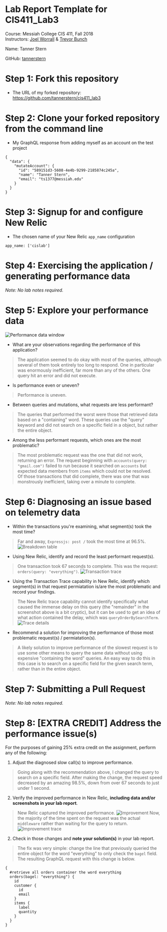 # Lab Report Template for CIS411_Lab3
Course: Messiah College CIS 411, Fall 2018<br/>
Instructors: [Joel Worrall](https://github.com/tangollama) & [Trevor Bunch](https://github.com/trevordbunch)<br/>

Name: Tanner Stern<br/>

GitHub: [tannerstern](https://github.com/tannerstern)<br/>

# Step 1: Fork this repository
- The URL of my forked repository: https://github.com/tannerstern/cis411_lab3

# Step 2: Clone your forked repository from the command line
- My GraphQL response from adding myself as an account on the test project
```
{
  "data": {
    "mutateAccount": {
      "id": "589151d3-5608-4e4b-9299-2185874c245a",
      "name": "Tanner Stern",
      "email": "ts1377@messiah.edu"
    }
  }
}
```

# Step 3: Signup for and configure New Relic
- The chosen name of your New Relic ```app_name``` configuration
```
app_name: ['cislab']
```

# Step 4: Exercising the application / generating performance data

_Note: No lab notes required._

# Step 5: Explore your performance data
![Performance data window](../assets/screenshot_newrelic.png)
* What are your observations regarding the performance of this application?
> The application seemed to do okay with most of the queries, although several of them took entirely too long to respond. One in particular was enormously inefficient, far more than any of the others. One query hit an error and did not execute.
* Is performance even or uneven?
> Performance is uneven.
* Between queries and mutations, what requests are less performant? 
> The queries that performed the worst were those that retrieved data based on a "containing" word. These queries use the "query" keyword and did not search on a specific field in a object, but rather the entire object.
* Among the less performant requests, which ones are the most problematic?
> The most problematic request was the one that did not work, returning an error. The request beginning with `accounts(query: "gmail.com")` failed to run because it searched on `accounts` but expected data members from `items` which could not be resolved.<br>
Of those transactions that did complete, there was one that was monstrously inefficient, taking over a minute to complete.

# Step 6: Diagnosing an issue based on telemetry data
* Within the transactions you're examining, what segment(s) took the most time?
> Far and away, `Expressjs: post /` took the most time at 96.5%.
![Breakdown table](../assets/screenshot_breakdowntable.png)
* Using New Relic, identify and record the least performant request(s).
> One transaction took 67 seconds to complete. This was the request: `orders(query: "everything")`.
![Transaction trace](../assets/screenshot_transactiontrace.png)
* Using the Transaction Trace capability in New Relic, identify which segment(s) in that request permiatation is/are the most problematic and record your findings.
> The New Relic trace capability cannot identify specifically what caused the immense delay on this query (the "remainder" in the screenshot above is a bit cryptic), but it can be used to get an idea of what action contained the delay, which was `queryOrderBySearchTerm`.
![Trace details](../assets/screenshot_tracedetails.png)
* Recommend a solution for improving the performance of those most problematic request(s) / permiatation(s).
> A likely solution to improve performance of the slowest request is to use some other means to query the same data without using expensive "containing the word" queries. An easy way to do this in this case is to search on a specific field for the given search term, rather than in the entire object.

# Step 7: Submitting a Pull Request
_Note: No lab notes required._

# Step 8: [EXTRA CREDIT] Address the performance issue(s)
For the purposes of gaining 25% extra credit on the assignment, perform any of the following:
1. Adjust the diagnosed slow call(s) to improve performance.
> Going along with the recommendation above, I changed the query to search on a specific field. After making the change, the request speed decreased by an amazing 98.5%, down from over 67 seconds to just under 1 second.
2. Verify the improved performance in New Relic, **including data and/or screenshots in your lab report**.
> New Relic captured the improved performance.
![Improvement](../assets/screenshot_improvement.png)
Now, the majority of the time spent on the request was the actual `middleware` rather than waiting for the query to return.
![Improvement trace](../assets/screenshot_improvementtrace.png)
2. Check in those changes and **note your solution(s)** in your lab report.
> The fix was very simple: change the line that previously queried the entire object for the word "everything" to only check the `bagel` field. The resulting GraphQL request with this change is below.

```
{
  #retrieve all orders container the word everything
  orders(bagel: "everything") {
    id
    customer {
      id
      email
    }
    items {
      label
      quantity
    }
  }
}
```